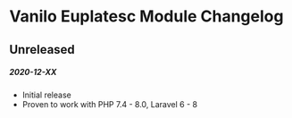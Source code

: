 # Vanilo Euplatesc Module Changelog

## Unreleased
##### 2020-12-XX

- Initial release
- Proven to work with PHP 7.4 - 8.0, Laravel 6 - 8

